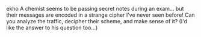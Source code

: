 ekho
A chemist seems to be passing secret notes during an exam... but their messages are encoded in a strange cipher I've never seen before! Can you analyze the traffic, decipher their scheme, and make sense of it? (I'd like the answer to his question too...)
